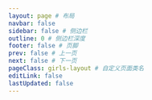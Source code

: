 ```yaml
---
layout: page # 布局
navbar: false
sidebar: false # 侧边栏
outline: 0 # 侧边栏深度
footer: false # 页脚
prev: false # 上一页
next: false # 下一页
pageClass: girls-layout # 自定义页面类名
editLink: false
lastUpdated: false
---
```


<Girls />

<!-- <Comment /> -->

<script setup>
import Girls from './components/Girls.vue'
</script>

<style lang="scss">
.girls-layout {
  .VPContent {
    padding-top: 0;
    margin: 0;
    .VPHome {
      padding-bottom: 0 !important;
    }
  }
}
</style>